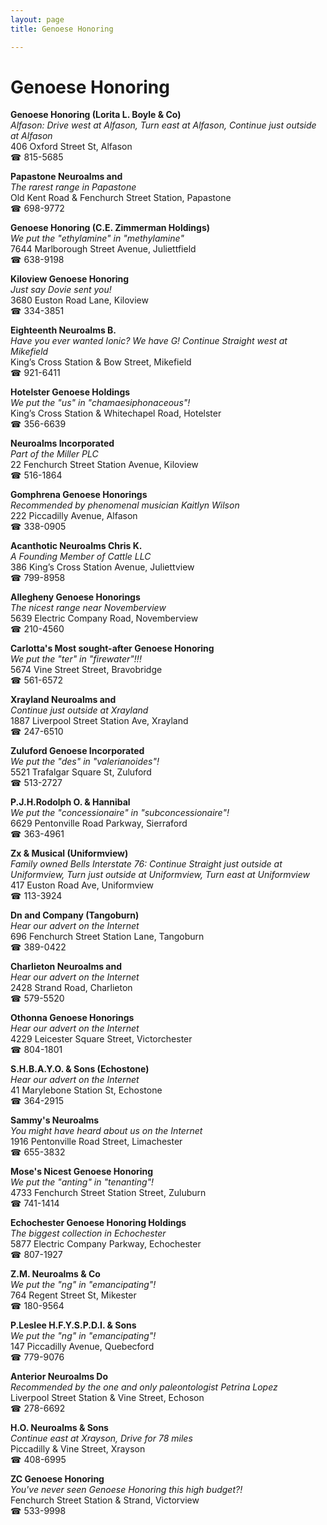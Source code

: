```yaml
---
layout: page 
title: Genoese Honoring

---
```



# Genoese Honoring


 **Genoese Honoring (Lorita L. Boyle & Co)**  
_Alfason: Drive west at Alfason, Turn east at Alfason, Continue just outside at Alfason_  
406 Oxford Street St, Alfason  
☎ 815-5685

**Papastone Neuroalms and**  
_The rarest range in Papastone_  
Old Kent Road & Fenchurch Street Station, Papastone  
☎ 698-9772

**Genoese Honoring (C.E. Zimmerman Holdings)**  
_We put the "ethylamine" in "methylamine"_  
7644 Marlborough Street Avenue, Juliettfield  
☎ 638-9198

**Kiloview Genoese Honoring**  
_Just say Dovie sent you!_  
3680 Euston Road Lane, Kiloview  
☎ 334-3851

**Eighteenth Neuroalms B.**  
_Have you ever wanted Ionic? We have G! 
Continue Straight west at Mikefield_  
King’s Cross Station & Bow Street, Mikefield  
☎ 921-6411

**Hotelster Genoese Holdings**  
_We put the "us" in "chamaesiphonaceous"!_  
King’s Cross Station & Whitechapel Road, Hotelster  
☎ 356-6639

**Neuroalms Incorporated**  
_Part of the Miller PLC_  
22 Fenchurch Street Station Avenue, Kiloview  
☎ 516-1864

**Gomphrena Genoese Honorings**  
_Recommended by phenomenal musician Kaitlyn Wilson_  
222 Piccadilly Avenue, Alfason  
☎ 338-0905

**Acanthotic Neuroalms Chris K.**  
_A Founding Member of Cattle LLC_  
386 King’s Cross Station Avenue, Juliettview  
☎ 799-8958

**Allegheny Genoese Honorings**  
_The nicest range near Novemberview_  
5639 Electric Company Road, Novemberview  
☎ 210-4560

**Carlotta's Most sought-after Genoese Honoring**  
_We put the "ter" in "firewater"!!!_  
5674 Vine Street Street, Bravobridge  
☎ 561-6572

**Xrayland Neuroalms and**  
_Continue just outside at Xrayland_  
1887 Liverpool Street Station Ave, Xrayland  
☎ 247-6510

**Zuluford Genoese Incorporated**  
_We put the "des" in "valerianoides"!_  
5521 Trafalgar Square St, Zuluford  
☎ 513-2727

**P.J.H.Rodolph O. & Hannibal**  
_We put the "concessionaire" in "subconcessionaire"!_  
6629 Pentonville Road Parkway, Sierraford  
☎ 363-4961

**Zx & Musical (Uniformview)**  
_Family owned Bells 
Interstate 76: Continue Straight just outside at Uniformview, Turn just outside at Uniformview, Turn east at Uniformview_  
417 Euston Road Ave, Uniformview  
☎ 113-3924

**Dn and Company (Tangoburn)**  
_Hear our advert on the Internet_  
696 Fenchurch Street Station Lane, Tangoburn  
☎ 389-0422

**Charlieton Neuroalms and**  
_Hear our advert on the Internet_  
2428 Strand Road, Charlieton  
☎ 579-5520

**Othonna Genoese Honorings**  
_Hear our advert on the Internet_  
4229 Leicester Square Street, Victorchester  
☎ 804-1801

**S.H.B.A.Y.O. & Sons (Echostone)**  
_Hear our advert on the Internet_  
41 Marylebone Station St, Echostone  
☎ 364-2915

**Sammy's Neuroalms**  
_You might have heard about us on the Internet_  
1916 Pentonville Road Street, Limachester  
☎ 655-3832

**Mose's Nicest Genoese Honoring**  
_We put the "anting" in "tenanting"!_  
4733 Fenchurch Street Station Street, Zuluburn  
☎ 741-1414

**Echochester Genoese Honoring Holdings**  
_The biggest collection in Echochester_  
5877 Electric Company Parkway, Echochester  
☎ 807-1927

**Z.M. Neuroalms & Co**  
_We put the "ng" in "emancipating"!_  
764 Regent Street St, Mikester  
☎ 180-9564

**P.Leslee H.F.Y.S.P.D.I. & Sons**  
_We put the "ng" in "emancipating"!_  
147 Piccadilly Avenue, Quebecford  
☎ 779-9076

**Anterior Neuroalms Do**  
_Recommended by the one and only paleontologist Petrina Lopez_  
Liverpool Street Station & Vine Street, Echoson  
☎ 278-6692

**H.O. Neuroalms & Sons**  
_Continue east at Xrayson, Drive for 78 miles_  
Piccadilly & Vine Street, Xrayson  
☎ 408-6995

**ZC Genoese Honoring**  
_You've never seen Genoese Honoring this high budget?!_  
Fenchurch Street Station & Strand, Victorview  
☎ 533-9998

